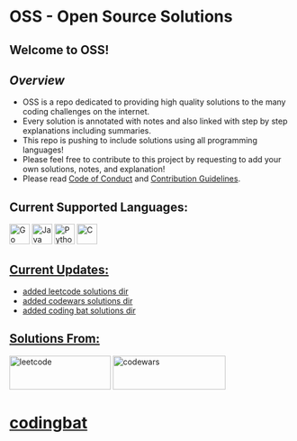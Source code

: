 # OSS - Open Source Solutions
## Welcome to OSS! 
## ***Overview*** 
* OSS is a repo dedicated to providing high quality solutions to the many coding challenges on the internet.
* Every solution is annotated with notes and also linked with step by step explanations including summaries.
* This repo is pushing to include solutions using all programming languages!
* Please feel free to contribute to this project by requesting to add your own solutions, notes, and explanation!
* Please read [Code of Conduct](CODE_OF_CONDUCT.md) and [Contribution Guidelines](CONTRIBUTING.md).
## Current Supported Languages:
<p align="left">
  
<a href="https://go.dev/doc/" target="_blank" rel="noreferrer"><img src="https://cdn.jsdelivr.net/gh/devicons/devicon/icons/go/go-original-wordmark.svg" width="36" height="36" alt="Go" /></a>
<a href="https://www.oracle.com/java/" target="_blank" rel="noreferrer"><img src="https://cdn.jsdelivr.net/gh/devicons/devicon/icons/java/java-original.svg" width="36" height="36" alt="Java" /></a>
<a href="https://www.python.org/" target="_blank" rel="noreferrer"><img src="https://cdn.jsdelivr.net/gh/devicons/devicon/icons/python/python-original.svg" width="36" height="36" alt="Python" /></a>
<a href="https://docs.microsoft.com/en-us/cpp/?view=msvc-170" target="_blank" rel="noreferrer"><img src="https://cdn.jsdelivr.net/gh/devicons/devicon/icons/c/c-plain.svg" width="36" height="36" alt="C" /></a><a href="https://go.dev/doc/" target="_blank" rel="noreferrer">
</p>
  
## Current Updates:
* added leetcode solutions dir
* added codewars solutions dir
* added coding bat solutions dir
## Solutions From:
<p align="left">
<a href="https://leetcode.com/" target="_blank" rel="noreferrer"><img src="https://external-content.duckduckgo.com/iu/?u=https%3A%2F%2Fmiro.medium.com%2Fmax%2F1200%2F1*kBWo_GWrG58h28kDHwnBfg.png&f=1&nofb=1" width="180" height="60" alt="leetcode" /></a>
<a href="https://www.codewars.com/dashboard" target="_blank" rel="noreferrer"><img src="https://external-content.duckduckgo.com/iu/?u=http%3A%2F%2Fcodedad.co.uk%2Fwp-content%2Fuploads%2F2017%2F09%2Fcodewars.png&f=1&nofb=1" width="200" height="60" alt="codewars" />
</a><h1><a href="https://codingbat.com/java" target="_blank" rel="noreferrer">codingbat</a></h1>
</p>
